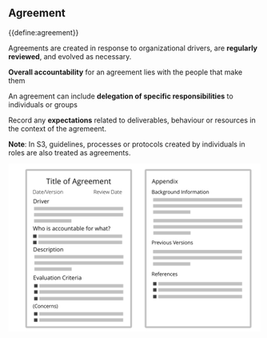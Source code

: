 ## Agreement

{{define:agreement}}

Agreements are created in response to organizational drivers, are **regularly reviewed**, and evolved as necessary.

**Overall accountability** for an agreement lies with the people that make them

An agreement can include **delegation of specific responsibilities** to individuals or groups
   
Record any **expectations** related to deliverables, behaviour or resources in the context of the agremeent.

**Note**: In S3, guidelines, processes or protocols created by individuals in roles are also treated as agreements.  

![Template for agreements](img/templates/agreement-template.png)
